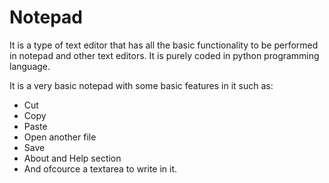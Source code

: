 # Notepad
It is a type of text editor that has all the basic functionality to be performed in notepad and other text editors. It is purely coded in python programming language.

It is a very basic notepad with some basic features in it such as:
   * Cut
   * Copy
   * Paste
   * Open another file
   * Save 
   * About and Help section
   * And ofcource a textarea to write in it.


